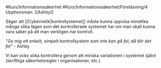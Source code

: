 #Kurs/Informationssäkerhet #Kurs/Informationssäkerhet/Föreläsning/4 
Upphovsman: [[Ashby]]

Säger att [[Cybernetik|kontrollystemet]] måste kunna uppvisa minstlika många olika lägen som det kontrollerade systemet har om man skall kunna vara säker på att man verkligen har kontroll.

*"Ge mig ett enkelt, simpelt kontrollsystem som inte kan gå fel; då blir det fel"*
\- Ashby

Vi kan ocks söka kontrollera genom att minska variationen i systemet självt (skriftliga säkerhetsregler i organisationer, etc.)